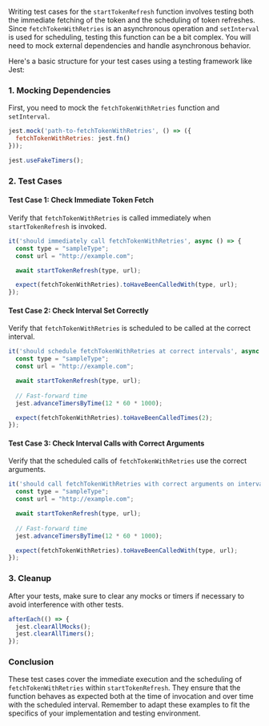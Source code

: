 Writing test cases for the `startTokenRefresh` function involves testing both the immediate fetching of the token and the scheduling of token refreshes. Since `fetchTokenWithRetries` is an asynchronous operation and `setInterval` is used for scheduling, testing this function can be a bit complex. You will need to mock external dependencies and handle asynchronous behavior.

Here's a basic structure for your test cases using a testing framework like Jest:

### 1. Mocking Dependencies

First, you need to mock the `fetchTokenWithRetries` function and `setInterval`.

```javascript
jest.mock('path-to-fetchTokenWithRetries', () => ({
  fetchTokenWithRetries: jest.fn()
}));

jest.useFakeTimers();
```

### 2. Test Cases

#### Test Case 1: Check Immediate Token Fetch

Verify that `fetchTokenWithRetries` is called immediately when `startTokenRefresh` is invoked.

```javascript
it('should immediately call fetchTokenWithRetries', async () => {
  const type = "sampleType";
  const url = "http://example.com";

  await startTokenRefresh(type, url);

  expect(fetchTokenWithRetries).toHaveBeenCalledWith(type, url);
});
```

#### Test Case 2: Check Interval Set Correctly

Verify that `fetchTokenWithRetries` is scheduled to be called at the correct interval.

```javascript
it('should schedule fetchTokenWithRetries at correct intervals', async () => {
  const type = "sampleType";
  const url = "http://example.com";

  await startTokenRefresh(type, url);
  
  // Fast-forward time
  jest.advanceTimersByTime(12 * 60 * 1000);

  expect(fetchTokenWithRetries).toHaveBeenCalledTimes(2);
});
```

#### Test Case 3: Check Interval Calls with Correct Arguments

Verify that the scheduled calls of `fetchTokenWithRetries` use the correct arguments.

```javascript
it('should call fetchTokenWithRetries with correct arguments on interval', async () => {
  const type = "sampleType";
  const url = "http://example.com";

  await startTokenRefresh(type, url);
  
  // Fast-forward time
  jest.advanceTimersByTime(12 * 60 * 1000);

  expect(fetchTokenWithRetries).toHaveBeenCalledWith(type, url);
});
```

### 3. Cleanup

After your tests, make sure to clear any mocks or timers if necessary to avoid interference with other tests.

```javascript
afterEach(() => {
  jest.clearAllMocks();
  jest.clearAllTimers();
});
```

### Conclusion

These test cases cover the immediate execution and the scheduling of `fetchTokenWithRetries` within `startTokenRefresh`. They ensure that the function behaves as expected both at the time of invocation and over time with the scheduled interval. Remember to adapt these examples to fit the specifics of your implementation and testing environment.